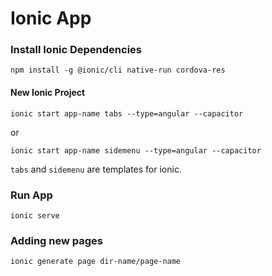 # Ionic App

### Install Ionic Dependencies

```
npm install -g @ionic/cli native-run cordova-res
```

#### New Ionic Project

```
ionic start app-name tabs --type=angular --capacitor
```

or

```
ionic start app-name sidemenu --type=angular --capacitor
```

`tabs` and `sidemenu` are templates for ionic.

### Run App

```
ionic serve
```

### Adding new pages

```
ionic generate page dir-name/page-name
```
